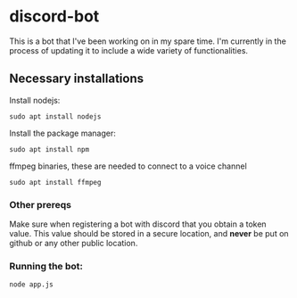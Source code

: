 # discord-bot
This is a bot that I've been working on in my spare time. I'm currently in the process of updating
it to include a wide variety of functionalities.


## Necessary installations

Install nodejs:

```
sudo apt install nodejs
```
Install the package manager:

```
sudo apt install npm
```

ffmpeg binaries, these are needed to connect to a voice channel
```
sudo apt install ffmpeg
```

### Other prereqs

Make sure when registering a bot with discord that you 
obtain a token value. This value should be stored in a
secure location, and **never** be put on github or any
other public location.



### Running the bot:

```
node app.js
```

